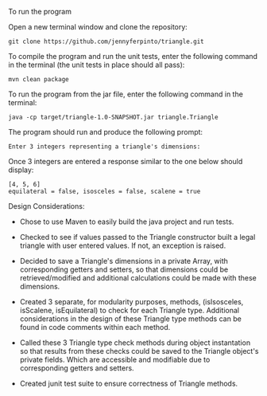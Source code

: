 To run the program

Open a new terminal window and clone the repository:
	
	git clone https://github.com/jennyferpinto/triangle.git
	
To compile the program and run the unit tests, enter the following command in the terminal (the unit tests in place should all pass):

	mvn clean package 

To run the program from the jar file, enter the following command in the terminal:

	java -cp target/triangle-1.0-SNAPSHOT.jar triangle.Triangle

The program should run and produce the following prompt: 
	
	Enter 3 integers representing a triangle's dimensions: 

Once 3 integers are entered a response similar to the one below should display:
	
	[4, 5, 6]
	equilateral = false, isosceles = false, scalene = true


Design Considerations:

- Chose to use Maven to easily build the java project and run tests.

- Checked to see if values passed to the Triangle constructor built a legal triangle with user entered values. If not, an exception is raised.

- Decided to save a Triangle's dimensions in a private Array, with corresponding getters and setters, so that dimensions could be retrieved/modified and additional calculations could be made with these dimensions.

- Created 3 separate, for modularity purposes, methods, (isIsosceles, isScalene, isEquilateral) to check for each Triangle type. Additional considerations in the design of these Triangle type methods can be found in code comments within each method.

- Called these 3 Triangle type check methods during object instantation so that results from these checks could be saved to the Triangle object's private fields. Which are accessible and modifiable due to corresponding getters and setters.

- Created junit test suite to ensure correctness of Triangle methods.